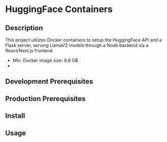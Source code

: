 # HuggingFace Containers

## Description

This project utilizes Docker containers to setup the HuggingFace API and a Flask server, serving LlamaV2 models through a Node backend via a React/Next.js frontend.

- Min. Docker image size: 6.8 GB
-

## Development Prerequisites

## Production Prerequisites

## Install

## Usage
